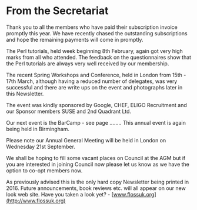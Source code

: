 # From the Secretariat

Thank you to all the members who have paid their subscription invoice promptly
this year.  We have recently chased the outstanding subscriptions and hope the
remaining payments will come in promptly.

The Perl tutorials, held week beginning 8th February, again got very high marks from
all who attended.  The feedback on the questionnaires show that the Perl tutorials are
always very well received by our membership.

The recent Spring Workshops and Conference, held in London from 15th - 17th March,
although having a reduced number of delegates, was very successful and there are
write ups on the event and photographs later in this Newsletter.

The event was kindly sponsored by Google, CHEF, ELIGO Recruitment and our Sponsor
members SUSE and 2nd Quadrant Ltd.

Our next event is the BarCamp - see page ........ This annual event is again being held in
Birmingham.

Please note our Annual General Meeting will be held in London on Wednesday 21st
September.

We shall be hoping to fill some vacant places on Council at the AGM but if you are
interested in joining Council now please let us know as we have the option to co-opt
members now.

As previously advised this is the only hard copy Newsletter being printed in 2016.
Future announcements, book reviews etc. will all appear on our new look web site.
Have you taken a look yet? - [www.flossuk.org](http://www.flossuk.org)
